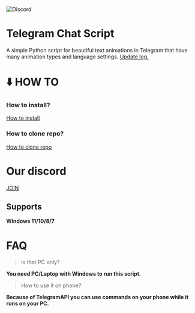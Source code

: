 ![Discord](https://img.shields.io/discord/1105322344253235291?color=aqua%20&label=Discord&logo=discord&style=plastic)
# Telegram Chat Script
A simple Python script for beautiful text animations in Telegram that have many animation types and language settings.
[Update log.](UPDATE_LOG.md)

# :arrow_down: HOW TO
   ### How to install?
   [How to install](how_to.md)

   ### How to clone repo?
   [How to clone repo](How_to_clone_repo.md)
   
# Our discord
[JOIN](https://discord.gg/7YcpGBYAYy)   
   
## Supports
**Windows 11/10/8/7**


# FAQ
   > Is that PC only?

   **You need PC/Laptop with Windows to run this script.**

   > How to use it on phone?

   **Because of TelegramAPI you can use commands on your phone while it runs on your PC.**
